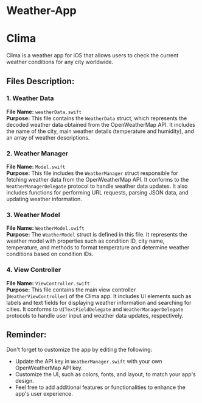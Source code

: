 # Weather-App

# Clima

Clima is a weather app for iOS that allows users to check the current weather conditions for any city worldwide.

## Files Description:

### 1. Weather Data

**File Name:** `weatherData.swift`  
**Purpose:** This file contains the `WeatherData` struct, which represents the decoded weather data obtained from the OpenWeatherMap API. It includes the name of the city, main weather details (temperature and humidity), and an array of weather descriptions.

### 2. Weather Manager

**File Name:** `Model.swift`  
**Purpose:** This file includes the `WeatherManager` struct responsible for fetching weather data from the OpenWeatherMap API. It conforms to the `WeatherManagerDelegate` protocol to handle weather data updates. It also includes functions for performing URL requests, parsing JSON data, and updating weather information.

### 3. Weather Model

**File Name:** `WeatherModel.swift`  
**Purpose:** The `WeatherModel` struct is defined in this file. It represents the weather model with properties such as condition ID, city name, temperature, and methods to format temperature and determine weather conditions based on condition IDs.

### 4. View Controller

**File Name:** `ViewController.swift`  
**Purpose:** This file contains the main view controller (`WeatherViewController`) of the Clima app. It includes UI elements such as labels and text fields for displaying weather information and searching for cities. It conforms to `UITextFieldDelegate` and `WeatherManagerDelegate` protocols to handle user input and weather data updates, respectively. 

## Reminder:

Don't forget to customize the app by editing the following:
- Update the API key in `WeatherManager.swift` with your own OpenWeatherMap API key.
- Customize the UI, such as colors, fonts, and layout, to match your app's design.
- Feel free to add additional features or functionalities to enhance the app's user experience.
